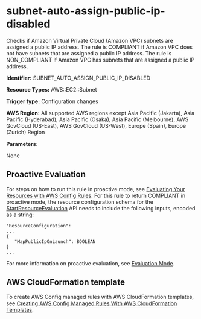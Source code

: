 # subnet\-auto\-assign\-public\-ip\-disabled<a name="subnet-auto-assign-public-ip-disabled"></a>

Checks if Amazon Virtual Private Cloud \(Amazon VPC\) subnets are assigned a public IP address\. The rule is COMPLIANT if Amazon VPC does not have subnets that are assigned a public IP address\. The rule is NON\_COMPLIANT if Amazon VPC has subnets that are assigned a public IP address\. 

**Identifier:** SUBNET\_AUTO\_ASSIGN\_PUBLIC\_IP\_DISABLED

**Resource Types:** AWS::EC2::Subnet

**Trigger type:** Configuration changes

**AWS Region:** All supported AWS regions except Asia Pacific \(Jakarta\), Asia Pacific \(Hyderabad\), Asia Pacific \(Osaka\), Asia Pacific \(Melbourne\), AWS GovCloud \(US\-East\), AWS GovCloud \(US\-West\), Europe \(Spain\), Europe \(Zurich\) Region

**Parameters:**

None  

## Proactive Evaluation<a name="w2aac12c33c15b9d565c17"></a>

 For steps on how to run this rule in proactive mode, see [Evaluating Your Resources with AWS Config Rules](./evaluating-your-resources.html#evaluating-your-resources-proactive)\. For this rule to return COMPLIANT in proactive mode, the resource configuration schema for the [StartResourceEvaluation](https://docs.aws.amazon.com/config/latest/APIReference/API_StartResourceEvaluation.html) API needs to include the following inputs, encoded as a string: 

```
"ResourceConfiguration":
...
{
   "MapPublicIpOnLaunch": BOOLEAN
} 
...
```

 For more information on proactive evaluation, see [Evaluation Mode](./evaluate-config-rules.html)\. 

## AWS CloudFormation template<a name="w2aac12c33c15b9d565c19"></a>

To create AWS Config managed rules with AWS CloudFormation templates, see [Creating AWS Config Managed Rules With AWS CloudFormation Templates](aws-config-managed-rules-cloudformation-templates.md)\.